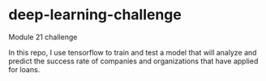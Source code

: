# deep-learning-challenge
Module 21 challenge

In this repo, I use tensorflow to train and test a model that will analyze and predict the success rate of companies and organizations that have applied for loans.  
